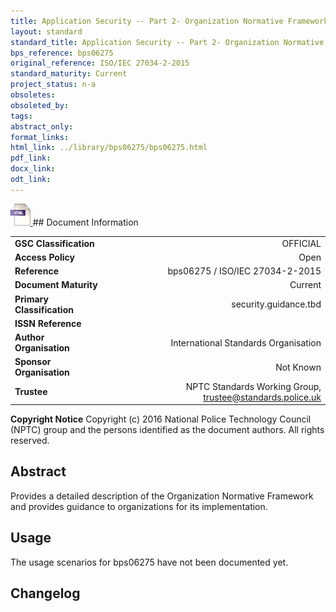 ```yaml
---
title: Application Security -- Part 2- Organization Normative Framework
layout: standard
standard_title: Application Security -- Part 2- Organization Normative Framework
bps_reference: bps06275
original_reference: ISO/IEC 27034-2-2015
standard_maturity: Current
project_status: n-a
obsoletes: 
obsoleted_by: 
tags: 
abstract_only:
format_links:
html_link: ../library/bps06275/bps06275.html
pdf_link: 
docx_link: 
odt_link: 
---
```


<a target="_blank" href="../library/bps06275/bps06275.html">
    <img src="../images/html@0.5x.png" alt="html link" title="html link" style="max-height:35px;">
</a>
## Document Information

|||
| :------- | ------: |
| **GSC Classification**     | OFFICIAL |
| **Access Policy**          | Open |
| **Reference**              | bps06275  / ISO/IEC 27034-2-2015  |
| **Document Maturity**      | Current |
| **Primary Classification** | security.guidance.tbd |
| **ISSN Reference**         |  |
| **Author Organisation**    |International Standards Organisation|
| **Sponsor Organisation**   |Not Known|
| **Trustee**                | NPTC Standards Working Group, <a href="mailto:trustee@standards.police.uk?subject=bps06275 Application Security -- Part 2- Organization Normative Framework">trustee@standards.police.uk |

**Copyright Notice**
Copyright (c) 2016 National Police Technology Council (NPTC) group and the persons identified as the document authors. All rights reserved.

## Abstract
Provides a detailed description of the Organization Normative Framework and provides guidance to organizations for its implementation.
        
## Usage
The usage scenarios for bps06275 have not been documented yet.

## Changelog


